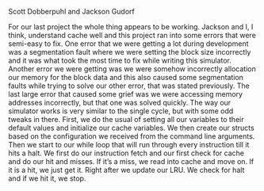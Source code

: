 Scott Dobberpuhl and Jackson Gudorf

For our last project the whole thing appears to be working. Jackson and I, I think, 
understand cache well and this project ran into some errors that were semi-easy to fix. One 
error that we were getting a lot during development was a segmentation fault where we were 
setting the block size incorrectly and it was what took the most time to fix while writing this 
simulator. Another error we were getting was we were somehow incorrectly allocation our 
memory for the block data and this also caused some segmentation faults while trying to solve 
our other error, that was stated previously. The last large error that caused some grief was we 
were accessing memory addresses incorrectly, but that one was solved quickly.
The way our simulator works is very similar to the single cycle, but with some odd 
tweaks in there. First, we do the usual of setting all our variables to their default values and 
initialize our cache variables. We then create our structs based on the configuration we 
received from the command line arguments. Then we start to our while loop that will run 
through every instruction till it hits a halt. We first do our instruction fetch and our first check 
for cache and do our hit and misses. If it’s a miss, we read into cache and move on. If it is a hit,
we just get it. Right after we update our LRU. We check for halt and if we hit it, we stop.
